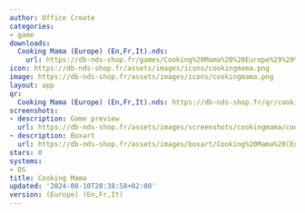 ```yaml
---
author: Office Create
categories:
- game
downloads:
  Cooking Mama (Europe) (En,Fr,It).nds:
    url: https://db-nds-shop.fr/games/Cooking%20Mama%20%28Europe%29%20%28En%2CFr%2CIt%29.zip
icon: https://db-nds-shop.fr/assets/images/icons/cookingmama.png
image: https://db-nds-shop.fr/assets/images/icons/cookingmama.png
layout: app
qr:
  Cooking Mama (Europe) (En,Fr,It).nds: https://db-nds-shop.fr/qr/cooking-mama-europe-enfrit-nds.png
screenshots:
- description: Game preview
  url: https://db-nds-shop.fr/assets/images/screenshots/cookingmama/cookingmama.png
- description: Boxart
  url: https://db-nds-shop.fr/assets/images/boxart/Cooking%20Mama%20(Europe)%20(En%2CFr%2CIt).nds.png
stars: 0
systems:
- DS
title: Cooking Mama
updated: '2024-08-10T20:38:58+02:00'
version: (Europe) (En,Fr,It)
---
```

